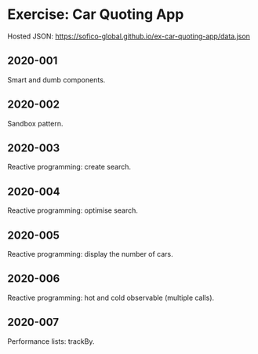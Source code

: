 # Exercise: Car Quoting App

Hosted JSON: https://sofico-global.github.io/ex-car-quoting-app/data.json

## 2020-001

Smart and dumb components.

## 2020-002

Sandbox pattern.

## 2020-003

Reactive programming: create search.

## 2020-004

Reactive programming: optimise search.

## 2020-005

Reactive programming: display the number of cars.

## 2020-006

Reactive programming: hot and cold observable (multiple calls).

## 2020-007

Performance lists: trackBy.